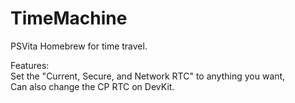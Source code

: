 # TimeMachine
PSVita Homebrew for time travel.

Features:     
 Set the "Current, Secure, and Network RTC" to anything you want,    
 Can also change the CP RTC on DevKit.    
